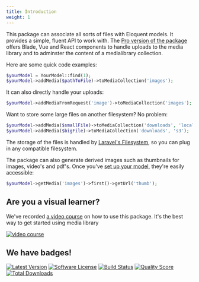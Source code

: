 ```yaml
---
title: Introduction
weight: 1
---
```


This package can associate all sorts of files with Eloquent models. It provides a simple, fluent API to work with. The [Pro version of the package](https://medialibrary.pro) offers Blade, Vue and React components to handle uploads to the media library and to adminster the content of a medialibrary collection.

Here are some quick code examples:

```php
$yourModel = YourModel::find(1);
$yourModel->addMedia($pathToFile)->toMediaCollection('images');
```

It can also directly handle your uploads:

```php
$yourModel->addMediaFromRequest('image')->toMediaCollection('images');
```

Want to store some large files on another filesystem? No problem:

```php
$yourModel->addMedia($smallFile)->toMediaCollection('downloads', 'local');
$yourModel->addMedia($bigFile)->toMediaCollection('downloads', 's3');
```

The storage of the files is handled by [Laravel's Filesystem](http://laravel.com/docs/5.6/filesystem), so you can plug in any compatible filesystem.

The package can also generate derived images such as thumbnails for images, video's and pdf's. Once you've [set up your model](/laravel-medialibrary/v9/basic-usage/preparing-your-model), they're easily accessible:

```php
$yourModel->getMedia('images')->first()->getUrl('thumb');
```

## Are you a visual learner?

We've recorded [a video course](https://spatie.be/videos/discovering-laravel-media-library) on how to use this package. It's the best way to get started using media library

[![video course](/docs/laravel-medialibrary/v9/images/video-course.jpg)](https://spatie.be/videos/discovering-laravel-media-library/intro)

## We have badges!

<section class="article_badges">
    <a href="https://github.com/spatie/laravel-medialibrary/releases"><img src="https://img.shields.io/github/release/spatie/laravel-medialibrary.svg?style=flat-square" alt="Latest Version"></a>
    <a href="https://github.com/spatie/laravel-medialibrary/blob/master/LICENSE.md"><img src="https://img.shields.io/badge/license-MIT-brightgreen.svg?style=flat-square" alt="Software License"></a>
    <a href="https://travis-ci.org/spatie/laravel-medialibrary"><img src="https://img.shields.io/travis/spatie/laravel-medialibrary/master.svg?style=flat-square" alt="Build Status"></a>
    <a href="https://scrutinizer-ci.com/g/spatie/laravel-medialibrary"><img src="https://img.shields.io/scrutinizer/g/spatie/laravel-medialibrary.svg?style=flat-square" alt="Quality Score"></a>
    <a href="https://packagist.org/packages/spatie/laravel-medialibrary"><img src="https://img.shields.io/packagist/dt/spatie/laravel-medialibrary.svg?style=flat-square" alt="Total Downloads"></a>
</section>

